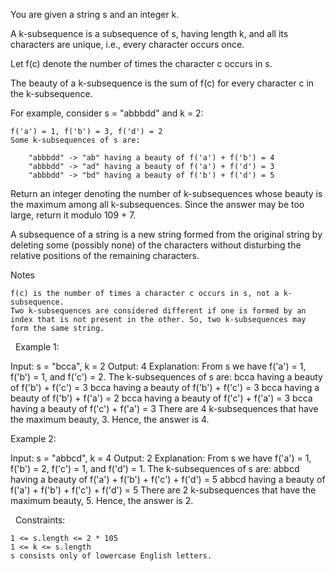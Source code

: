 You are given a string s and an integer k.

A k-subsequence is a subsequence of s, having length k, and all its characters are unique, i.e., every character occurs once.

Let f(c) denote the number of times the character c occurs in s.

The beauty of a k-subsequence is the sum of f(c) for every character c in the k-subsequence.

For example, consider s = "abbbdd" and k = 2:


	f('a') = 1, f('b') = 3, f('d') = 2
	Some k-subsequences of s are:
	
		"abbbdd" -> "ab" having a beauty of f('a') + f('b') = 4
		"abbbdd" -> "ad" having a beauty of f('a') + f('d') = 3
		"abbbdd" -> "bd" having a beauty of f('b') + f('d') = 5
	
	


Return an integer denoting the number of k-subsequences whose beauty is the maximum among all k-subsequences. Since the answer may be too large, return it modulo 109 + 7.

A subsequence of a string is a new string formed from the original string by deleting some (possibly none) of the characters without disturbing the relative positions of the remaining characters.

Notes


	f(c) is the number of times a character c occurs in s, not a k-subsequence.
	Two k-subsequences are considered different if one is formed by an index that is not present in the other. So, two k-subsequences may form the same string.


 
Example 1:

Input: s = "bcca", k = 2
Output: 4
Explanation: From s we have f('a') = 1, f('b') = 1, and f('c') = 2.
The k-subsequences of s are: 
bcca having a beauty of f('b') + f('c') = 3 
bcca having a beauty of f('b') + f('c') = 3 
bcca having a beauty of f('b') + f('a') = 2 
bcca having a beauty of f('c') + f('a') = 3
bcca having a beauty of f('c') + f('a') = 3 
There are 4 k-subsequences that have the maximum beauty, 3. 
Hence, the answer is 4. 


Example 2:

Input: s = "abbcd", k = 4
Output: 2
Explanation: From s we have f('a') = 1, f('b') = 2, f('c') = 1, and f('d') = 1. 
The k-subsequences of s are: 
abbcd having a beauty of f('a') + f('b') + f('c') + f('d') = 5
abbcd having a beauty of f('a') + f('b') + f('c') + f('d') = 5 
There are 2 k-subsequences that have the maximum beauty, 5. 
Hence, the answer is 2. 


 
Constraints:


	1 <= s.length <= 2 * 105
	1 <= k <= s.length
	s consists only of lowercase English letters.

